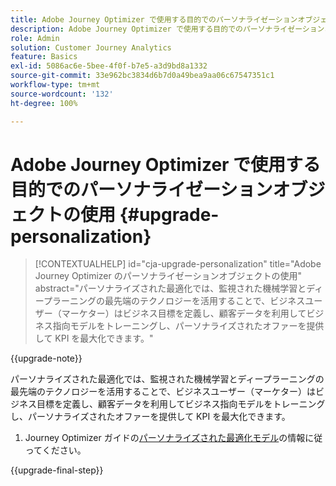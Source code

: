 ```yaml
---
title: Adobe Journey Optimizer で使用する目的でのパーソナライゼーションオブジェクトの使用
description: Adobe Journey Optimizer で使用する目的でのパーソナライゼーションオブジェクトの使用方法について説明します
role: Admin
solution: Customer Journey Analytics
feature: Basics
exl-id: 5086ac6e-5bee-4f0f-b7e5-a3d9bd8a1332
source-git-commit: 33e962bc3834d6b7d0a49bea9aa06c67547351c1
workflow-type: tm+mt
source-wordcount: '132'
ht-degree: 100%

---
```


# Adobe Journey Optimizer で使用する目的でのパーソナライゼーションオブジェクトの使用 {#upgrade-personalization}

<!-- markdownlint-disable MD034 -->

>[!CONTEXTUALHELP]
>id="cja-upgrade-personalization"
>title="Adobe Journey Optimizer のパーソナライゼーションオブジェクトの使用"
>abstract="パーソナライズされた最適化では、監視された機械学習とディープラーニングの最先端のテクノロジーを活用することで、ビジネスユーザー（マーケター）はビジネス目標を定義し、顧客データを利用してビジネス指向モデルをトレーニングし、パーソナライズされたオファーを提供して KPI を最大化できます。"

<!-- markdownlint-enable MD034 -->

{{upgrade-note}}

パーソナライズされた最適化では、監視された機械学習とディープラーニングの最先端のテクノロジーを活用することで、ビジネスユーザー（マーケター）はビジネス目標を定義し、顧客データを利用してビジネス指向モデルをトレーニングし、パーソナライズされたオファーを提供して KPI を最大化できます。

1. Journey Optimizer ガイドの[パーソナライズされた最適化モデル](https://experienceleague.adobe.com/ja/docs/journey-optimizer/using/decisioning/offer-decisioning/rankings/ai-models/personalized-optimization-model)の情報に従ってください。

{{upgrade-final-step}}

<!--

The result of the personalization object ends up in a dataset. The result of experimentation. When a customer has used AA with Target, that ends up in a complete different space than when they're migrating to CJA and they're going to use CJA with Adobe Target. 

Target was the old way of setting up an A/B test or experimentation. Then ensuring the results of those tests in Target ended up in AA for reporting. Now if you're using Target, instead of saying that you want the data in Target, you can now select CJA as your reporting source for an Adobe Target activity. So if a customer is doing this in AA and they want to move to CJA, ...

If a customer has AJO, and is using Offers in AJO, then they can set up offers, and that also creates datasets in Platform... But that's not relevant with upgrade, exactly.



Questions we need to answer:

1. How do we determine the personalization criteria (Red for user A and blue for User B)

1. What do we implement on the site to determine the red / blue object?


2 ways we can do it:

Manually rendering content or Automatically rendering content. 


## Manual implementation of the Web SDK


## Mobile SDK implementation 





## Tags

-->
